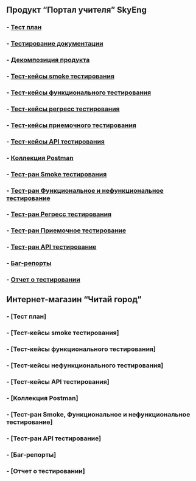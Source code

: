 ## **Продукт “Портал учителя” SkyEng**
### - [Тест план](https://github.com/Evgenii-Firtsikov/QA_Resume_and_Testing_Docs/blob/main/Testing_Docs/%D0%A2%D0%B5%D1%81%D1%82%20%D0%BF%D0%BB%D0%B0%D0%BD.pdf)
### - [Тестирование документации](https://github.com/Evgenii-Firtsikov/QA_Resume_and_Testing_Docs/blob/main/Testing_Docs/%D0%A2%D0%B5%D1%81%D1%82%D0%B8%D1%80%D0%BE%D0%B2%D0%B0%D0%BD%D0%B8%D0%B5%20%D0%B4%D0%BE%D0%BA%D1%83%D0%BC%D0%B5%D0%BD%D1%82%D0%B0%D1%86%D0%B8%D0%B8.pdf)
### - [Декомпозиция продукта](https://github.com/Evgenii-Firtsikov/QA_Resume_and_Testing_Docs/blob/main/Testing_Docs/%D0%94%D0%BA%D0%BE%D0%BC%D0%BF%D0%BE%D0%B7%D0%B8%D1%86%D0%B8%D1%8F%20%D0%BF%D1%80%D0%BE%D0%B4%D1%83%D0%BA%D1%82%D0%B0.jpg)
### - [Тест-кейсы smoke тестирования](https://github.com/Evgenii-Firtsikov/QA_Resume_and_Testing_Docs/blob/main/Testing_Docs/Smoke%20%D1%82%D0%B5%D1%81%D1%82-%D0%BA%D0%B5%D0%B9%D1%81%D1%8B.pdf)
### - [Тест-кейсы функционального тестирования](https://github.com/Evgenii-Firtsikov/QA_Resume_and_Testing_Docs/blob/main/Testing_Docs/%D0%A4%D1%83%D0%BD%D0%BA%D1%86%D0%B8%D0%BE%D0%BD%D0%B0%D0%BB%D1%8C%D0%BD%D1%8B%D0%B5%20%D1%82%D0%B5%D1%81%D1%82-%D0%BA%D0%B5%D0%B9%D1%81%D1%8B.pdf)
### - [Тест-кейсы регресс тестирования](https://github.com/Evgenii-Firtsikov/QA_Resume_and_Testing_Docs/blob/main/Testing_Docs/%D0%A0%D0%B5%D0%B3%D1%80%D0%B5%D1%81%D1%81%20%D0%A2%D0%B5%D1%81%D1%82-%D0%BA%D0%B5%D0%B9%D1%81%D1%8B.pdf)
### - [Тест-кейсы приемочного тестирования](https://github.com/Evgenii-Firtsikov/QA_Resume_and_Testing_Docs/blob/main/Testing_Docs/%D0%9F%D1%80%D0%B8%D0%B5%D0%BC%D0%BE%D1%87%D0%BD%D1%8B%D0%B5%20%D0%A2%D0%B5%D1%81%D1%82-%D0%BA%D0%B5%D0%B9%D1%81%D1%8B.pdf)
### - [Тест-кейсы API тестирования](https://github.com/Evgenii-Firtsikov/QA_Resume_and_Testing_Docs/blob/main/Testing_Docs/API%20%D1%82%D0%B5%D1%81%D1%82-%D0%BA%D0%B5%D0%B9%D1%81%D1%8B.pdf)
### - [Коллекция Postman](https://github.com/Evgenii-Firtsikov/QA_Resume_and_Testing_Docs/blob/main/Testing_Docs/%D0%9F%D0%BE%D1%80%D1%82%D0%B0%D0%BB%20%D1%83%D1%87%D0%B8%D1%82%D0%B5%D0%BB%D1%8F.postman_collection.json)
### - [Тест-ран Smoke тестирования](https://github.com/Evgenii-Firtsikov/QA_Resume_and_Testing_Docs/blob/main/Testing_Docs/%D0%A2%D0%B5%D1%81%D1%82-%D1%80%D0%B0%D0%BD%20%D0%A1%D0%BC%D0%BE%D0%BA%20%D1%82%D0%B5%D1%81%D1%82%D0%B8%D1%80%D0%BE%D0%B2%D0%B0%D0%BD%D0%B8%D1%8F.pdf)
### - [Тест-ран Функциональное и нефункциональное тестирование](https://github.com/Evgenii-Firtsikov/QA_Resume_and_Testing_Docs/blob/main/Testing_Docs/%D0%A2%D0%B5%D1%81%D1%82-%D1%80%D0%B0%D0%BD%20%D0%A4%D1%83%D0%BD%D0%BA%D1%86%D0%B8%D0%BE%D0%BD%D0%B0%D0%BB%D1%8C%D0%BD%D0%BE%D0%B3%D0%BE%20%D1%82%D0%B5%D1%81%D1%82%D0%B8%D1%80%D0%BE%D0%B2%D0%B0%D0%BD%D0%B8%D1%8F.pdf)
### - [Тест-ран Регресс тестирования](https://github.com/Evgenii-Firtsikov/QA_Resume_and_Testing_Docs/blob/main/Testing_Docs/%D0%A2%D0%B5%D1%81%D1%82-%D1%80%D0%B0%D0%BD%20%D0%A0%D0%B5%D0%B3%D1%80%D0%B5%D1%81%D1%81%20%D1%82%D0%B5%D1%81%D1%82%D0%B8%D1%80%D0%BE%D0%B2%D0%B0%D0%BD%D0%B8%D1%8F.pdf)
### - [Тест-ран Приемочное тестирование](https://github.com/Evgenii-Firtsikov/QA_Resume_and_Testing_Docs/blob/main/Testing_Docs/%D0%A2%D0%B5%D1%81%D1%82-%D1%80%D0%B0%D0%BD%20%D0%9F%D1%80%D0%B8%D0%B5%D0%BC%D0%BE%D1%87%D0%BD%D0%BE%D0%B3%D0%BE%20%D1%82%D0%B5%D1%81%D1%82%D0%B8%D1%80%D0%BE%D0%B2%D0%B0%D0%BD%D0%B8%D1%8F.pdf)
### - [Тест-ран API тестирование](https://github.com/Evgenii-Firtsikov/QA_Resume_and_Testing_Docs/blob/main/Testing_Docs/%D0%A2%D0%B5%D1%81%D1%82-%D1%80%D0%B0%D0%BD%20API%20%D1%82%D0%B5%D1%81%D1%82%D0%B8%D1%80%D0%BE%D0%B2%D0%B0%D0%BD%D0%B8%D0%B5.JPG)
### - [Баг-репорты](https://github.com/Evgenii-Firtsikov/QA_Resume_and_Testing_Docs/blob/main/Testing_Docs/%D0%91%D0%B0%D0%B3-%D1%80%D0%B5%D0%BF%D0%BE%D1%80%D1%82%D1%8B.pdf)
### - [Отчет о тестировании](https://github.com/Evgenii-Firtsikov/QA_Resume_and_Testing_Docs/blob/main/Testing_Docs/%D0%A2%D0%B5%D1%81%D1%82%20%D0%BE%D1%82%D1%87%D0%B5%D1%82.pdf)

## **Интернет-магазин “Читай город”**
### - [Тест план]
### - [Тест-кейсы smoke тестирования]
### - [Тест-кейсы функционального тестирования]
### - [Тест-кейсы нефункционального тестирования]
### - [Тест-кейсы API тестирования]
### - [Коллекция Postman]
### - [Тест-ран Smoke, Функциональное и нефункциональное тестирование]
### - [Тест-ран API тестирование]
### - [Баг-репорты]
### - [Отчет о тестировании]

